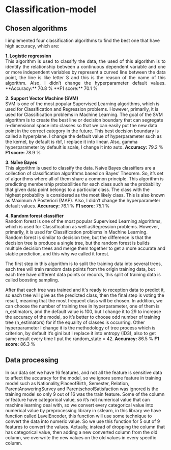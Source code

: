 # Classification-model
## Chosen algorithms
I implemented four classification algorithms to find the best one that 
have high accuracy, which are:
<p style="text-align: justify">
<b>1. Logistic regression</b> <br>
This algorithm is used to classify the data, the used of this algorithm is to identify the relationship between a continuous dependent variable and one or more independent variables by represent a curved line between the data point, the line is like letter S and this is the reason of the name of this algorithm. Also, I didn’t 
change the hyperparameter default values.
**Accuracy:** 70.8 % **F1 score:** 70.1 %

**2. Support Vector Machine (SVM)** <br>
SVM is one of the most popular Supervised Learning algorithms, which is used for Classification and Regression problems. However, primarily, it is used for Classification problems in Machine Learning. The goal of the SVM algorithm is to create the best line or decision boundary that can segregate n-dimensional space into 
classes so that we can easily put the new data point in the correct category in the future. This best decision boundary is called a 
hyperplane. I change the default value of hyperparameter such as the kernel, by default is rbf, I replace it into linear. Also, gamma hyperparameter by default is scale, I change it into auto. 
**Accuracy:** 79.2 % **F1 score:** 78.9 %

**3. Naïve Bayes** <br>
This algorithm is used to classify the data. Naive Bayes classifiers are a collection of classification algorithms based on Bayes’ Theorem. So, it’s set of algorithms where all of them share a common principle. This algorithm is predicting membership probabilities for each class such as the probability that given data point belongs to a particular class. The class with the highest probability is considered as the most likely class. This is also known as Maximum A Posteriori (MAP). Also, I didn’t change the hyperparameter default values.
**Accuracy:** 76.1 % **F1 score:** 75.1 %

**4. Random forest classifier** <br>
Random forest is one of the most popular Supervised Learning algorithms, which is used for Classification as well asRegression problems. However, primarily, it is used for Classification problems in Machine Learning. Random forest is similar to decision tree, but the difference is that the decision tree is produce a single tree, but the random forest is builds multiple decision trees and merge them together to get a more accurate and stable prediction, and this why we called it forest.

The first step in this algorithm is to split the training data into several trees, each tree will train random data points from the origin training data, but each tree have different data points or records, this split of training data is called boosting sampling.

After that each tree was trained and it's ready to reception data to predict it, so each tree will give as the predicted class, then the final step is voting the result, meaning that the most frequent class will be chosen. In addition, we can choose the number of training tree in hyperparameter, one of them is n_estimators, and  the default value is 100, but I change it to 29 to increase the accuracy of the model, so it’s better to choose odd number of training tree (n_estimators) for if the equality of classes is occurring. Other hyperparameter I change it is the methodology of tree process which is criterion, by default it’s gini but I replace it into entropy (ID3), also to get same result every time I put the random_state = 42.
**Accuracy:** 86.5 % **F1 score:** 86.3 %

## Data processing
In our data set we have 16 features, and not all the feature is sensitive data to affect the accuracy for the model, so we ignore some feature in training model such as Nationality,PlaceofBirth, Semester, Relation, ParentAnsweringSurvey and ParentschoolSatisfaction was ignored is the training model so only 9 out of 16 was the train feature. 
Some of the column or feature have categorical value, so it’s not numerical value that can machine learning deal with, so we convert every categorical value into numerical value by preprocessing library in sklearn, in this library we have function called LavelEncoder, this function will use some technique to convert the data into numeric value. So we use this function for 5 out of 9 features to convert the values. Actually, instead of dropping the column that has categorical value, then adding a new converted column from the old column, we overwrite the new values on the old values in every specific column.
</p>
